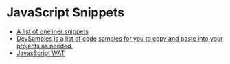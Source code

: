 # JavaScript Snippets

- [A list of oneliner snippets](https://1loc.dev/)
- [DevSamples is a list of code samples for you to copy and paste into your projects as needed.](https://www.devsamples.com/)
- [JavasScript WAT](https://alex-klaus.com/javascript-wat/)
